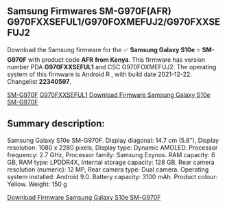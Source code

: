 <h2>Samsung Firmwares SM-G970F(AFR) G970FXXSEFUL1/G970FOXMEFUJ2/G970FXXSEFUJ2</h2>
Download the Samsung firmware for the ✅ <strong>Samsung Galaxy S10e </strong> ⭐ <strong>SM-G970F</strong> with product code <strong>AFR</strong> <strong> from Kenya</strong>. This firmware has version number PDA <strong>G970FXXSEFUL1</strong> and CSC G970FOXMEFUJ2. The operating system of this firmware is Android R , with build date 2021-12-22. Changelist <strong>22340597</strong>.

[SM-G970F](https://samfirm.shop/samsung/model/SM-G970F)
[G970FXXSEFUL1](https://samfirm.shop/samsung/pda/G970FXXSEFUL1)
[Download Firmware Samsung Galaxy S10e SM-G970F](https://samfirm.shop/samsung/firmware/485406)
<h2>Summary description:</h2>
<p>Samsung Galaxy S10e SM-G970F. Display diagonal: 14.7 cm (5.8"), Display resolution: 1080 x 2280 pixels, Display type: Dynamic AMOLED. Processor frequency: 2.7 GHz, Processor family: Samsung Exynos. RAM capacity: 6 GB, RAM type: LPDDR4X, Internal storage capacity: 128 GB. Rear camera resolution (numeric): 12 MP, Rear camera type: Dual camera. Operating system installed: Android 9.0. Battery capacity: 3100 mAh. Product colour: Yellow. Weight: 150 g</p>


[Download Firmware Samsung Galaxy S10e SM-G970F](https://samfirm.shop/samsung/firmware/485406)
